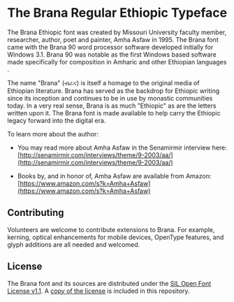 # The Brana Regular Ethiopic Typeface 

The Brana Ethiopic font was created by Missouri University faculty member, researcher, author, poet and painter, Amha Asfaw in 1995. The Brana font came with the Brana 90 word processor software developed initially for Windows 3.1.  Brana 90 was notable as the first Windows based software made specifically for composition in Amharic and other Ethiopian languages . 

The name "Brana" (ብራና) is itself a homage to the original media of Ethiopian literature.  Brana has served as the backdrop for Ethiopic writing since its inception and continues to be in use by monastic communities today.  In a very real sense, Brana is as much "Ethiopic" as are the letters written upon it.  The Brana font is made available to help carry the Ethiopic legacy forward into the digital era.

To learn more about the author:

* You may read more about Amha Asfaw in the Senamirmir interview here:  
  [http://senamirmir.com/interviews/theme/9-2003/aa/](http://senamirmir.com/interviews/theme/9-2003/aa/)

* Books by, and in honor of, Amha Asfaw are available from Amazon:  
  [https://www.amazon.com/s?k=Amha+Asfaw](https://www.amazon.com/s?k=Amha+Asfaw)

## Contributing

Volunteers are welcome to contribute extensions to Brana.  For example, kerning, optical enhancements for mobile devices, OpenType features, and glyph additions
are all needed and welcomed.

## License
The Brana font and its sources are distributed under the
[SIL Open Font License v1.1](https://scripts.sil.org/OFL).
A [copy of the license](OFL.txt) is included in this repository.
